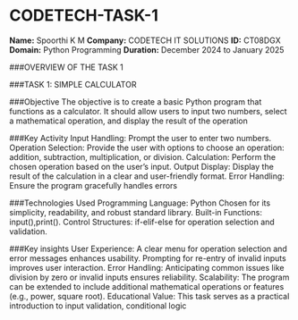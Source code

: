 # CODETECH-TASK-1
**Name:** Spoorthi K M
**Company:** CODETECH IT SOLUTIONS
**ID:** CT08DGX
**Domain:** Python Programming
**Duration:** December 2024 to January 2025


###OVERVIEW OF THE TASK 1

###TASK 1: SIMPLE CALCULATOR

###Objective
The objective is to create a basic Python program that functions as a calculator. It should allow users to input two numbers, select a mathematical operation, and display the result of the operation

###Key Activity
Input Handling: Prompt the user to enter two numbers.
Operation Selection: Provide the user with options to choose an operation: addition, subtraction, multiplication, or division.
Calculation: Perform the chosen operation based on the user’s input.
Output Display: Display the result of the calculation in a clear and user-friendly format.
Error Handling: Ensure the program gracefully handles errors

###Technologies Used
Programming Language: Python
                      Chosen for its simplicity, readability, and robust standard library.
Built-in Functions: input(),print().
Control Structures: if-elif-else for operation selection and validation.

###Key insights
User Experience: A clear menu for operation selection and error messages enhances usability.
                 Prompting for re-entry of invalid inputs improves user interaction.
Error Handling: Anticipating common issues like division by zero or invalid inputs ensures reliability.
Scalability: The program can be extended to include additional mathematical operations or features (e.g., power, square root).
Educational Value: This task serves as a practical introduction to input validation, conditional logic
